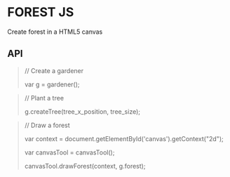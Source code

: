 # FOREST JS
Create forest in a HTML5 canvas

## API 
> // Create a gardener
>
> var g = gardener();
 
> // Plant a tree
>
> g.createTree(tree_x_position, tree_size);

> // Draw a forest
>
> var context = document.getElementById('canvas').getContext("2d");
>
> var canvasTool = canvasTool();
>
> canvasTool.drawForest(context, g.forest);
